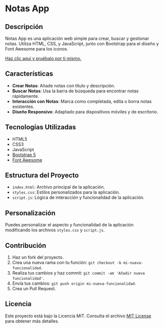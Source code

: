 # Notas App

## Descripción

Notas App es una aplicación web simple para crear, buscar y gestionar notas. Utiliza HTML, CSS, y JavaScript, junto con Bootstrap para el diseño y Font Awesome para los iconos.

[Haz clic aquí y pruébalo por ti mismo.](https://otineb97.github.io/Notas/)

## Características

- **Crear Notas**: Añade notas con título y descripción.
- **Buscar Notas**: Usa la barra de búsqueda para encontrar notas rápidamente.
- **Interacción con Notas**: Marca como completada, edita o borra notas existentes.
- **Diseño Responsivo**: Adaptado para dispositivos móviles y de escritorio.

## Tecnologías Utilizadas

- HTML5
- CSS3
- JavaScript
- [Bootstrap 5](https://getbootstrap.com/)
- [Font Awesome](https://fontawesome.com/)

## Estructura del Proyecto

- `index.html`: Archivo principal de la aplicación.
- `styles.css`: Estilos personalizados para la aplicación.
- `script.js`: Lógica de interacción y funcionalidad de la aplicación.

## Personalización

Puedes personalizar el aspecto y funcionalidad de la aplicación modificando los archivos `styles.css` y `script.js`.

## Contribución

1. Haz un fork del proyecto.
2. Crea una nueva rama con tu función: `git checkout -b mi-nueva-funcionalidad`.
3. Realiza tus cambios y haz commit: `git commit -am 'Añadir nueva funcionalidad'`.
4. Envía tus cambios: `git push origin mi-nueva-funcionalidad`.
5. Crea un Pull Request.

## Licencia

Este proyecto está bajo la Licencia MIT. Consulta el archivo [MIT License](LICENSE) para obtener más detalles.
